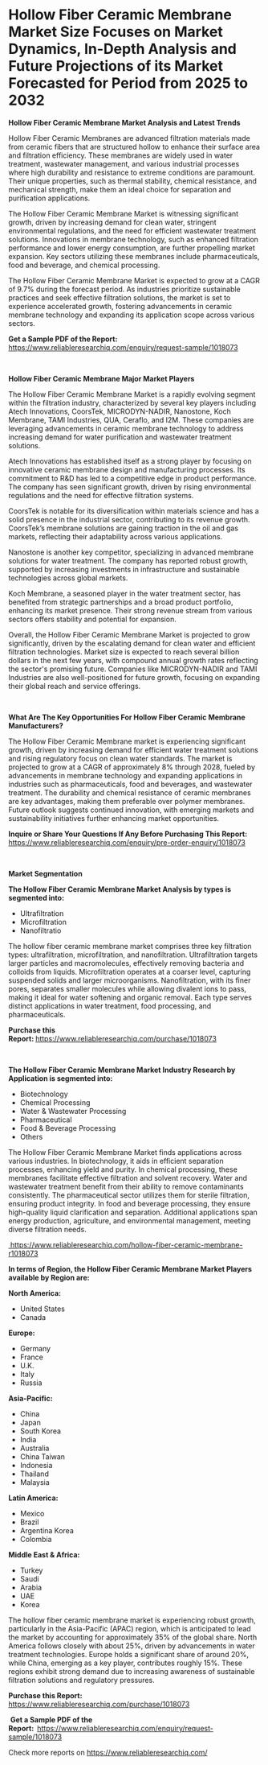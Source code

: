 <p><h1>Hollow Fiber Ceramic Membrane Market Size Focuses on Market Dynamics, In-Depth Analysis and Future Projections of its Market Forecasted for Period from 2025 to 2032</h1></p><p><strong>Hollow Fiber Ceramic Membrane Market Analysis and Latest Trends</strong></p>
<p><p>Hollow Fiber Ceramic Membranes are advanced filtration materials made from ceramic fibers that are structured hollow to enhance their surface area and filtration efficiency. These membranes are widely used in water treatment, wastewater management, and various industrial processes where high durability and resistance to extreme conditions are paramount. Their unique properties, such as thermal stability, chemical resistance, and mechanical strength, make them an ideal choice for separation and purification applications.</p><p>The Hollow Fiber Ceramic Membrane Market is witnessing significant growth, driven by increasing demand for clean water, stringent environmental regulations, and the need for efficient wastewater treatment solutions. Innovations in membrane technology, such as enhanced filtration performance and lower energy consumption, are further propelling market expansion. Key sectors utilizing these membranes include pharmaceuticals, food and beverage, and chemical processing.</p><p>The Hollow Fiber Ceramic Membrane Market is expected to grow at a CAGR of 9.7% during the forecast period. As industries prioritize sustainable practices and seek effective filtration solutions, the market is set to experience accelerated growth, fostering advancements in ceramic membrane technology and expanding its application scope across various sectors.</p></p>
<p><strong>Get a Sample PDF of the Report:&nbsp;</strong> <a href="https://www.reliableresearchiq.com/enquiry/request-sample/1018073?utm_campaign=2336&utm_medium=2&utm_source=Github&utm_content=ia&utm_term=31032025&utm_id=hollow-fiber-ceramic-membrane">https://www.reliableresearchiq.com/enquiry/request-sample/1018073</a></p>
<p>&nbsp;</p>
<p><strong>Hollow Fiber Ceramic Membrane Major Market Players</strong></p>
<p><p>The Hollow Fiber Ceramic Membrane Market is a rapidly evolving segment within the filtration industry, characterized by several key players including Atech Innovations, CoorsTek, MICRODYN-NADIR, Nanostone, Koch Membrane, TAMI Industries, QUA, Ceraflo, and I2M. These companies are leveraging advancements in ceramic membrane technology to address increasing demand for water purification and wastewater treatment solutions.</p><p>Atech Innovations has established itself as a strong player by focusing on innovative ceramic membrane design and manufacturing processes. Its commitment to R&D has led to a competitive edge in product performance. The company has seen significant growth, driven by rising environmental regulations and the need for effective filtration systems.</p><p>CoorsTek is notable for its diversification within materials science and has a solid presence in the industrial sector, contributing to its revenue growth. CoorsTek’s membrane solutions are gaining traction in the oil and gas markets, reflecting their adaptability across various applications.</p><p>Nanostone is another key competitor, specializing in advanced membrane solutions for water treatment. The company has reported robust growth, supported by increasing investments in infrastructure and sustainable technologies across global markets.</p><p>Koch Membrane, a seasoned player in the water treatment sector, has benefited from strategic partnerships and a broad product portfolio, enhancing its market presence. Their strong revenue stream from various sectors offers stability and potential for expansion.</p><p>Overall, the Hollow Fiber Ceramic Membrane Market is projected to grow significantly, driven by the escalating demand for clean water and efficient filtration technologies. Market size is expected to reach several billion dollars in the next few years, with compound annual growth rates reflecting the sector's promising future. Companies like MICRODYN-NADIR and TAMI Industries are also well-positioned for future growth, focusing on expanding their global reach and service offerings.</p></p>
<p>&nbsp;</p>
<p><strong>What Are The Key Opportunities For Hollow Fiber Ceramic Membrane Manufacturers?</strong></p>
<p><p>The Hollow Fiber Ceramic Membrane market is experiencing significant growth, driven by increasing demand for efficient water treatment solutions and rising regulatory focus on clean water standards. The market is projected to grow at a CAGR of approximately 8% through 2028, fueled by advancements in membrane technology and expanding applications in industries such as pharmaceuticals, food and beverages, and wastewater treatment. The durability and chemical resistance of ceramic membranes are key advantages, making them preferable over polymer membranes. Future outlook suggests continued innovation, with emerging markets and sustainability initiatives further enhancing market opportunities.</p></p>
<p><strong>Inquire or Share Your Questions If Any Before Purchasing This Report:</strong> <a href="https://www.reliableresearchiq.com/enquiry/pre-order-enquiry/1018073?utm_campaign=2336&utm_medium=2&utm_source=Github&utm_content=ia&utm_term=31032025&utm_id=hollow-fiber-ceramic-membrane">https://www.reliableresearchiq.com/enquiry/pre-order-enquiry/1018073</a></p>
<p>&nbsp;</p>
<p><strong>Market Segmentation</strong></p>
<p><strong>The Hollow Fiber Ceramic Membrane Market Analysis by types is segmented into:</strong></p>
<p><ul><li>Ultrafiltration</li><li>Microfiltration</li><li>Nanofiltratio</li></ul></p>
<p><p>The hollow fiber ceramic membrane market comprises three key filtration types: ultrafiltration, microfiltration, and nanofiltration. Ultrafiltration targets larger particles and macromolecules, effectively removing bacteria and colloids from liquids. Microfiltration operates at a coarser level, capturing suspended solids and larger microorganisms. Nanofiltration, with its finer pores, separates smaller molecules while allowing divalent ions to pass, making it ideal for water softening and organic removal. Each type serves distinct applications in water treatment, food processing, and pharmaceuticals.</p></p>
<p><strong>Purchase this Report:&nbsp;</strong><a href="https://www.reliableresearchiq.com/purchase/1018073?utm_campaign=2336&utm_medium=2&utm_source=Github&utm_content=ia&utm_term=31032025&utm_id=hollow-fiber-ceramic-membrane">https://www.reliableresearchiq.com/purchase/1018073</a></p>
<p>&nbsp;</p>
<p><strong>The Hollow Fiber Ceramic Membrane Market Industry Research by Application is segmented into:</strong></p>
<p><ul><li>Biotechnology</li><li>Chemical Processing</li><li>Water & Wastewater Processing</li><li>Pharmaceutical</li><li>Food & Beverage Processing</li><li>Others</li></ul></p>
<p><p>The Hollow Fiber Ceramic Membrane Market finds applications across various industries. In biotechnology, it aids in efficient separation processes, enhancing yield and purity. In chemical processing, these membranes facilitate effective filtration and solvent recovery. Water and wastewater treatment benefit from their ability to remove contaminants consistently. The pharmaceutical sector utilizes them for sterile filtration, ensuring product integrity. In food and beverage processing, they ensure high-quality liquid clarification and separation. Additional applications span energy production, agriculture, and environmental management, meeting diverse filtration needs.</p></p>
<p><a href="https://www.reliableresearchiq.com/hollow-fiber-ceramic-membrane-r1018073?utm_campaign=2336&utm_medium=2&utm_source=Github&utm_content=ia&utm_term=31032025&utm_id=hollow-fiber-ceramic-membrane">&nbsp;https://www.reliableresearchiq.com/hollow-fiber-ceramic-membrane-r1018073</a></p>
<p><strong>In terms of Region, the Hollow Fiber Ceramic Membrane Market Players available by Region are:</strong></p>
<p>
    <p> <strong> North America: </strong>
        <ul>
            <li>United States</li>
            <li>Canada</li>
        </ul>
        </p> 
    <p> <strong> Europe: </strong>
        <ul>
            <li>Germany</li>
            <li>France</li>
            <li>U.K.</li>
            <li>Italy</li>
            <li>Russia</li>
        </ul>
        </p> 
    <p> <strong> Asia-Pacific: </strong>
        <ul>
            <li>China</li>
            <li>Japan</li>
            <li>South Korea</li>
            <li>India</li>
            <li>Australia</li>
            <li>China Taiwan</li>
            <li>Indonesia</li>
            <li>Thailand</li>
            <li>Malaysia</li>
        </ul>
        </p> 
    <p> <strong> Latin America: </strong>
        <ul>
            <li>Mexico</li>
            <li>Brazil</li>
            <li>Argentina Korea</li>
            <li>Colombia</li>
        </ul>
        </p> 
    <p> <strong> Middle East & Africa: </strong>
        <ul>
            <li>Turkey</li>
            <li>Saudi</li>
            <li>Arabia</li>
            <li>UAE</li>
            <li>Korea</li>
        </ul>
    </p>
    </p>
<p><p>The hollow fiber ceramic membrane market is experiencing robust growth, particularly in the Asia-Pacific (APAC) region, which is anticipated to lead the market by accounting for approximately 35% of the global share. North America follows closely with about 25%, driven by advancements in water treatment technologies. Europe holds a significant share of around 20%, while China, emerging as a key player, contributes roughly 15%. These regions exhibit strong demand due to increasing awareness of sustainable filtration solutions and regulatory pressures.</p></p>
<p><strong>Purchase this Report: </strong><a href="https://www.reliableresearchiq.com/purchase/1018073?utm_campaign=2336&utm_medium=2&utm_source=Github&utm_content=ia&utm_term=31032025&utm_id=hollow-fiber-ceramic-membrane">https://www.reliableresearchiq.com/purchase/1018073</a></p>
<p>&nbsp;<strong>Get a Sample PDF of the Report:&nbsp;&nbsp;</strong><a href="https://www.reliableresearchiq.com/enquiry/request-sample/1018073?utm_campaign=2336&utm_medium=2&utm_source=Github&utm_content=ia&utm_term=31032025&utm_id=hollow-fiber-ceramic-membrane">https://www.reliableresearchiq.com/enquiry/request-sample/1018073</a></p>
<p><strong></strong></p>
<p>Check more reports on <a href="https://www.reliableresearchiq.com/?utm_campaign=2336&utm_medium=2&utm_source=Github&utm_content=ia&utm_term=31032025&utm_id=hollow-fiber-ceramic-membrane">https://www.reliableresearchiq.com/</a></p>